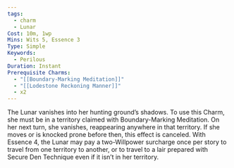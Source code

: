 ```yaml
---
tags:
  - charm
  - Lunar
Cost: 10m, 1wp
Mins: Wits 5, Essence 3
Type: Simple
Keywords:
  - Perilous
Duration: Instant
Prerequisite Charms:
  - "[[Boundary-Marking Meditation]]"
  - "[[Lodestone Reckoning Manner]]"
  - x2
---
```

The Lunar vanishes into her hunting ground’s shadows. To use this Charm, she must be in a territory claimed with Boundary-Marking Meditation. On her next turn, she vanishes, reappearing anywhere in that territory. If she moves or is knocked prone before then, this effect is canceled. With Essence 4, the Lunar may pay a two-Willpower surcharge once per story to travel from one territory to another, or to travel to a lair prepared with Secure Den Technique even if it isn’t in her territory.